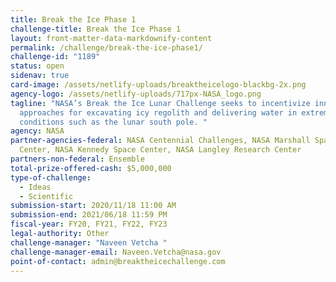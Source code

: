 ```yaml
---
title: Break the Ice Phase 1
challenge-title: Break the Ice Phase 1
layout: front-matter-data-markdownify-content
permalink: /challenge/break-the-ice-phase1/
challenge-id: "1189"
status: open
sidenav: true
card-image: /assets/netlify-uploads/breaktheicelogo-blackbg-2x.png
agency-logo: /assets/netlify-uploads/717px-NASA_logo.png
tagline: "NASA’s Break the Ice Lunar Challenge seeks to incentivize innovative
  approaches for excavating icy regolith and delivering water in extreme lunar
  conditions such as the lunar south pole. "
agency: NASA
partner-agencies-federal: NASA Centennial Challenges, NASA Marshall Space Flight
  Center, NASA Kennedy Space Center, NASA Langley Research Center
partners-non-federal: Ensemble
total-prize-offered-cash: $5,000,000
type-of-challenge:
  - Ideas
  - Scientific
submission-start: 2020/11/18 11:00 AM
submission-end: 2021/06/18 11:59 PM
fiscal-year: FY20, FY21, FY22, FY23
legal-authority: Other
challenge-manager: "Naveen Vetcha "
challenge-manager-email: Naveen.Vetcha@nasa.gov
point-of-contact: admin@breaktheicechallenge.com
---
```

